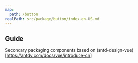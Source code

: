 ```yaml
---
map:
  path: /button
realPath: src/package/button/index.en-US.md
---
```


## Guide

Secondary packaging components based on (antd-design-vue)[https://antdv.com/docs/vue/introduce-cn]

